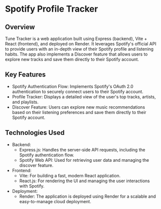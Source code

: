 # Spotify Profile Tracker

## Overview

Tune Tracker is a web application built using Express (backend), Vite + React (frontend), and deployed on Render. It leverages Spotify's official API to provide users with an in-depth view of their Spotify profile and listening habits. The app also implements a Discover feature that allows users to explore new tracks and save them directly to their Spotify account.

## Key Features

- Spotify Authentication Flow: Implements Spotify's OAuth 2.0 authentication to securely connect users to their Spotify account.
- Profile Tracker: Displays a detailed view of the user's top tracks, artists, and playlists.
- Discover Feature: Users can explore new music recommendations based on their listening preferences and save them directly to their Spotify account.

## Technologies Used

- Backend:
  - Express.js: Handles the server-side API requests, including the Spotify authentication flow.
  - Spotify Web API: Used for retrieving user data and managing the discover feature.
- Frontend:
  - Vite: For building a fast, modern React application.
  - React.js: For rendering the UI and managing the user interactions with Spotify.
- Deployment:
  - Render: The application is deployed using Render for a scalable and easy-to-manage cloud deployment.
